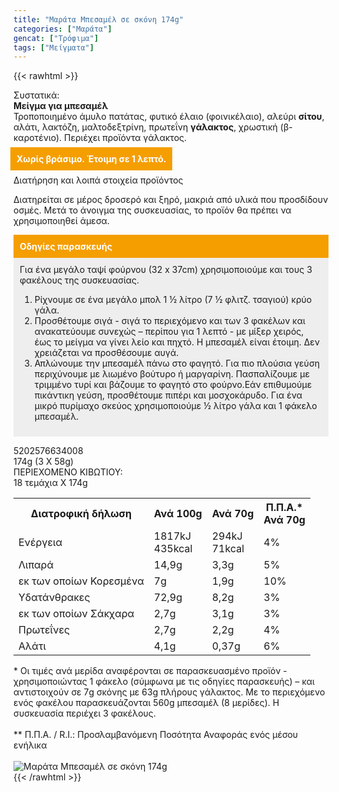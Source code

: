 ```yaml
---
title: "Μαράτα Μπεσαμέλ σε σκόνη 174g"
categories: ["Μαράτα"]
gencat: ["Τρόφιμα"]
tags: ["Μείγματα"]
---
```

{{< rawhtml >}}

<div class="sload320"><div class="product"><div id="sistatika">Συστατικά:</div><div class="alltext"><b>Μείγμα για μπεσαμέλ</b><br>Τροποποιημένο άμυλο πατάτας, φυτικό έλαιο (φοινικέλαιο), αλεύρι <b>σίτου</b>, αλάτι, λακτόζη, μαλτοδεξτρίνη, πρωτεΐνη <b>γάλακτος</b>, χρωστική (β-καροτένιο). Περιέχει προϊόντα γάλακτος.<br><br><b style="padding:10px;background:#f59e00;margin-left:-5px;color:#fff">Χωρίς βράσιμο. Έτοιμη σε 1 λεπτό.</b><br><br></div><div id="loipa">Διατήρηση και λοιπά στοιχεία προϊόντος</div><p>Διατηρείται σε μέρος δροσερό και ξηρό, μακριά από υλικά που προσδίδουν οσμές. Μετά το άνοιγμα της συσκευασίας, το προϊόν θα πρέπει να χρησιμοποιηθεί άμεσα.</p><p></p><div style="padding:10px;background:#f59e00;color:#fff"><b>Οδηγίες παρασκευής</b></div><div style="padding:10px;background:#eee">Για ένα μεγάλο ταψί φούρνου (32 x 37cm) χρησιμοποιούμε και τους 3 φακέλους της συσκευασίας.<br><ol><li>Ρίχνουμε σε ένα μεγάλο μπολ 1 ½ λίτρο (7 ½ φλιτζ. τσαγιού) κρύο γάλα.</li><li>Προσθέτουμε σιγά - σιγά το περιεχόμενο και των 3 φακέλων και ανακατεύουμε συνεχώς – περίπου για 1 λεπτό - με μίξερ χειρός, έως το μείγμα να γίνει λείο και πηχτό. Η μπεσαμέλ είναι έτοιμη. Δεν χρειάζεται να προσθέσουμε αυγά.</li><li>Απλώνουμε την μπεσαμέλ πάνω στο φαγητό. Για πιο πλούσια γεύση περιχύνουμε με λιωμένο βούτυρο ή μαργαρίνη. Πασπαλίζουμε με τριμμένο τυρί και βάζουμε το φαγητό στο φούρνο.Εάν επιθυμούμε πικάντικη γεύση, προσθέτουμε πιπέρι και μοσχοκάρυδο. Για ένα μικρό πυρίμαχο σκεύος χρησιμοποιούμε ½ λίτρο γάλα και 1 φάκελο μπεσαμέλ.</li></ol></div><p></p><div id="barcode"><div id="barimage1"></div><span id="bartext">5202576634008</span></div><div id="varos"><div id="varosimage1"></div><span id="varostext">174g (3 X 58g)</span></div><div id="kivotio">ΠΕΡΙΕΧΟΜΕΝΟ ΚΙΒΩΤΙΟΥ:<br>18 τεμάχια Χ 174g</div><div class="tabout"><table id="diatable"><tbody><tr><th>Διατροφική δήλωση</th><th>Ανά 100g</th><th>Ανά 70g</th><th>Π.Π.Α.*<br>Ανά 70g</th></tr><tr><td class="texr2">Ενέργεια</td><td class="texr">1817kJ<br>435kcal</td><td class="texr">294kJ<br>71kcal</td><td class="texr">4%</td></tr><tr><td class="texr2">Λιπαρά</td><td class="texr">14,9g</td><td class="texr">3,3g</td><td class="texr">5%</td></tr><tr><td class="gray">εκ των οποίων Κορεσµένα</td><td class="gray2">7g</td><td class="gray2">1,9g</td><td class="gray2">10%</td></tr><tr><td class="texr2">Yδατάνθρακες</td><td class="texr">72,9g</td><td class="texr">8,2g</td><td class="texr">3%</td></tr><tr><td class="gray">εκ των οποίων Σάκχαρα</td><td class="gray2">2,7g</td><td class="gray2">3,1g</td><td class="gray2">3%</td></tr><tr><td class="texr2">Πρωτεΐνες</td><td class="texr">2,7g</td><td class="texr">2,2g</td><td class="texr">4%</td></tr><tr><td class="texr2">Αλάτι</td><td class="texr">4,1g</td><td class="texr">0,37g</td><td class="texr">6%</td></tr></tbody></table></div><div class="alltext">* Οι τιμές ανά μερίδα αναφέρονται σε παρασκευασμένο προϊόν - χρησιμοποιώντας 1 φάκελο (σύμφωνα με τις οδηγίες παρασκευής) – και αντιστοιχούν σε 7g σκόνης με 63g πλήρους γάλακτος. Με το περιεχόμενο ενός φακέλου παρασκευάζονται 560g μπεσαμέλ (8 μερίδες). Η συσκευασία περιέχει 3 φακέλους.<br><br>** Π.Π.Α. / R.I.: Προσλαμβανόμενη Ποσότητα Αναφοράς ενός μέσου ενήλικα</div><br><div class="pimg"><img alt="Μαράτα Μπεσαμέλ σε σκόνη 174g" title="Μαράτα Μπεσαμέλ σε σκόνη 174g" src="/media/images/marata-mpesamel-se-skonh-174g.jpg"></div></div></div>
{{< /rawhtml >}}


